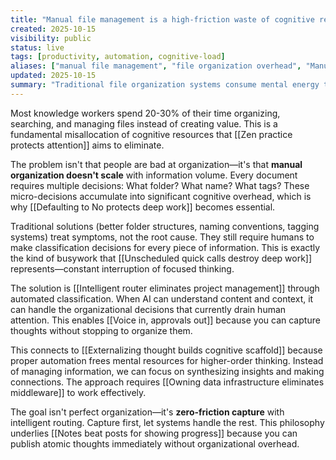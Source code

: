 ```yaml
---
title: "Manual file management is a high-friction waste of cognitive resources"
created: 2025-10-15
visibility: public
status: live
tags: [productivity, automation, cognitive-load]
aliases: ["manual file management", "file organization overhead", "Manual file management is high-friction waste"]
updated: 2025-10-15
summary: "Traditional file organization systems consume mental energy that should be spent on creative work, not digital housekeeping."
---
```


Most knowledge workers spend 20-30% of their time organizing, searching, and managing files instead of creating value. This is a fundamental misallocation of cognitive resources that [[Zen practice protects attention]] aims to eliminate.

The problem isn't that people are bad at organization—it's that **manual organization doesn't scale** with information volume. Every document requires multiple decisions: What folder? What name? What tags? These micro-decisions accumulate into significant cognitive overhead, which is why [[Defaulting to No protects deep work]] becomes essential.

Traditional solutions (better folder structures, naming conventions, tagging systems) treat symptoms, not the root cause. They still require humans to make classification decisions for every piece of information. This is exactly the kind of busywork that [[Unscheduled quick calls destroy deep work]] represents—constant interruption of focused thinking.

The solution is [[Intelligent router eliminates project management]] through automated classification. When AI can understand content and context, it can handle the organizational decisions that currently drain human attention. This enables [[Voice in, approvals out]] because you can capture thoughts without stopping to organize them.

This connects to [[Externalizing thought builds cognitive scaffold]] because proper automation frees mental resources for higher-order thinking. Instead of managing information, we can focus on synthesizing insights and making connections. The approach requires [[Owning data infrastructure eliminates middleware]] to work effectively.

The goal isn't perfect organization—it's **zero-friction capture** with intelligent routing. Capture first, let systems handle the rest. This philosophy underlies [[Notes beat posts for showing progress]] because you can publish atomic thoughts immediately without organizational overhead.
